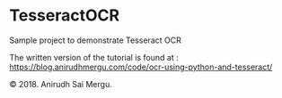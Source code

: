 # TesseractOCR

Sample project to demonstrate Tesseract OCR

The written version of the tutorial is found at : https://blog.anirudhmergu.com/code/ocr-using-python-and-tesseract/

&copy; 2018. Anirudh Sai Mergu.
